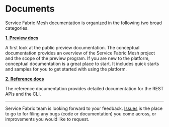 # Documents 

Service Fabric Mesh documentation is organized in the following two broad categories.

  [**1. Preview docs**](./preview-docs)

  A first look at the public preview documentation. The conceptual documentation provides an overview of the Service Fabric Mesh project and the scope of the preview program. If you are new to the platform, conceptual documentation is a great place to start. It includes quick starts and samples for you to get started with using the platform.
  
  [**2. Reference docs**](./reference-docs)

  The reference documentation provides detailed documentation for the REST APIs and the CLI.

---

Service Fabric team is looking forward to your feedback. [Issues](https://github.com/Azure/seabreeze-preview-pr/issues) is the place to go to for filing any bugs (code or documentation) you come across, or improvements you would like to request.

